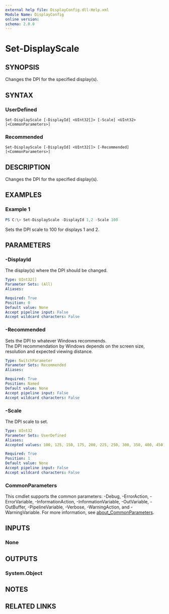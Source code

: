 ```yaml
---
external help file: DisplayConfig.dll-Help.xml
Module Name: DisplayConfig
online version:
schema: 2.0.0
---
```


# Set-DisplayScale

## SYNOPSIS
Changes the DPI for the specified display(s).

## SYNTAX

### UserDefined
```
Set-DisplayScale [-DisplayId] <UInt32[]> [-Scale] <UInt32> [<CommonParameters>]
```

### Recommended
```
Set-DisplayScale [-DisplayId] <UInt32[]> [-Recommended] [<CommonParameters>]
```

## DESCRIPTION
Changes the DPI for the specified display(s).

## EXAMPLES

### Example 1
```powershell
PS C:\> Set-DisplayScale -DisplayId 1,2 -Scale 100
```

Sets the DPI scale to 100 for displays 1 and 2.

## PARAMETERS

### -DisplayId
The display(s) where the DPI should be changed.

```yaml
Type: UInt32[]
Parameter Sets: (All)
Aliases:

Required: True
Position: 0
Default value: None
Accept pipeline input: False
Accept wildcard characters: False
```

### -Recommended
Sets the DPI to whatever Windows recommends.  
The DPI recommendation by Windows depends on the screen size, resolution and expected viewing distance.

```yaml
Type: SwitchParameter
Parameter Sets: Recommended
Aliases:

Required: True
Position: Named
Default value: None
Accept pipeline input: False
Accept wildcard characters: False
```

### -Scale
The DPI scale to set.

```yaml
Type: UInt32
Parameter Sets: UserDefined
Aliases:
Accepted values: 100, 125, 150, 175, 200, 225, 250, 300, 350, 400, 450, 500

Required: True
Position: 1
Default value: None
Accept pipeline input: False
Accept wildcard characters: False
```

### CommonParameters
This cmdlet supports the common parameters: -Debug, -ErrorAction, -ErrorVariable, -InformationAction, -InformationVariable, -OutVariable, -OutBuffer, -PipelineVariable, -Verbose, -WarningAction, and -WarningVariable. For more information, see [about_CommonParameters](http://go.microsoft.com/fwlink/?LinkID=113216).

## INPUTS

### None

## OUTPUTS

### System.Object
## NOTES

## RELATED LINKS
